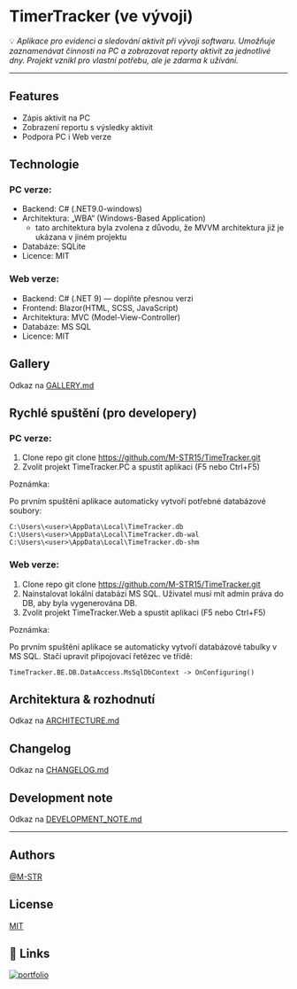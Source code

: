 
# TimerTracker (ve vývoji)

💡 *Aplikace pro evidenci a sledování aktivit při vývoji softwaru. Umožňuje zaznamenávat činnosti na PC a zobrazovat reporty aktivit za jednotlivé dny. Projekt vznikl pro vlastní potřebu, ale je zdarma k užívání.*

---

## Features

- Zápis aktivit na PC
- Zobrazení reportu s výsledky aktivit
- Podpora PC i Web verze

## Technologie

### PC verze:
- Backend: C# (.NET9.0-windows)
- Architektura: „WBA“ (Windows-Based Application)
    - tato architektura byla zvolena z důvodu, že MVVM architektura již je ukázana v jiném projektu
- Databáze: SQLite
- Licence: MIT

### Web verze:
- Backend: C# (.NET 9) — doplňte přesnou verzi
- Frontend: Blazor(HTML, SCSS, JavaScript)
- Architektura: MVC (Model-View-Controller)
- Databáze: MS SQL
- Licence: MIT

## Gallery

Odkaz na [GALLERY.md](GALLERY.md)

## Rychlé spuštění (pro developery)

### PC verze:
1. Clone repo
   git clone https://github.com/M-STR15/TimeTracker.git
2. Zvolit projekt TimeTracker.PC a spustit aplikaci (F5 nebo Ctrl+F5)

Poznámka:

Po prvním spuštění aplikace automaticky vytvoří potřebné databázové soubory:

```
C:\Users\<user>\AppData\Local\TimeTracker.db
C:\Users\<user>\AppData\Local\TimeTracker.db-wal
C:\Users\<user>\AppData\Local\TimeTracker.db-shm
```
### Web verze:
1. Clone repo
   git clone https://github.com/M-STR15/TimeTracker.git
2. Nainstalovat lokální databázi MS SQL. Uživatel musí mít admin práva do DB, aby byla vygenerována DB.
3. Zvolit projekt TimeTracker.Web a spustit aplikaci (F5 nebo Ctrl+F5) 

Poznámka:

Po prvním spuštění aplikace se automaticky vytvoří databázové tabulky v MS SQL.
Stačí upravit připojovací řetězec ve třídě:
```
TimeTracker.BE.DB.DataAccess.MsSqlDbContext -> OnConfiguring()
```
## Architektura & rozhodnutí

Odkaz na [ARCHITECTURE.md](ARCHITECTURE.md)

## Changelog

Odkaz na [CHANGELOG.md](CHANGELOG.md)

## Development note

Odkaz na [DEVELOPMENT_NOTE.md](DEVELOPMENT_NOTE.md)

---

## Authors

[@M-STR](https://github.com/M-STR15)


## License

[MIT](https://choosealicense.com/licenses/mit/)

## 🔗 Links
[![portfolio](https://img.shields.io/badge/GitHub-100000?style=for-the-badge&logo=github&logoColor=white)](https://github.com/M-STR15/TimeTracker)